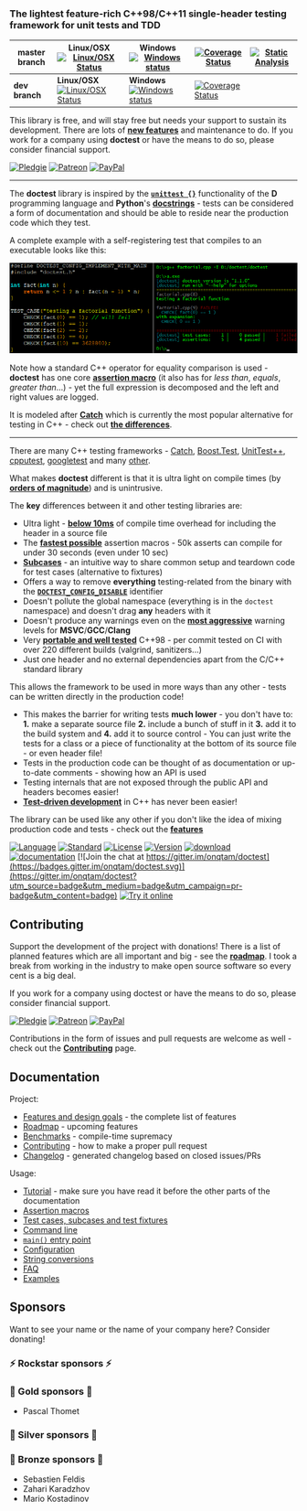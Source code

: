 ### The lightest feature-rich C++98/C++11 single-header testing framework for unit tests and TDD

| master branch  |   Linux/OSX   [![Linux/OSX Status](https://travis-ci.org/onqtam/doctest.svg?branch=master)](https://travis-ci.org/onqtam/doctest) |   Windows   [![Windows status](https://ci.appveyor.com/api/projects/status/j89qxtahyw1dp4gd/branch/master?svg=true)](https://ci.appveyor.com/project/onqtam/doctest/branch/master) | [![Coverage Status](https://coveralls.io/repos/github/onqtam/doctest/badge.svg?branch=master)](https://coveralls.io/github/onqtam/doctest?branch=master) | [![Static Analysis](https://scan.coverity.com/projects/7865/badge.svg)](https://scan.coverity.com/projects/onqtam-doctest) |
|----------------|-----------------------------------------------------------------------------------------------------------------------------------|------------------------------------------------------------------------------------------------------------------------------------------------------------------------------------|----------------------------------------------------------------------------------------------------------------------------------------------------------|----------------------------------------------------------------------------------------------------------------------------|
| **dev branch** | **Linux/OSX** [![Linux/OSX Status](https://travis-ci.org/onqtam/doctest.svg?branch=dev)](https://travis-ci.org/onqtam/doctest)    | **Windows** [![Windows status](https://ci.appveyor.com/api/projects/status/j89qxtahyw1dp4gd/branch/dev?svg=true)](https://ci.appveyor.com/project/onqtam/doctest/branch/dev)       | [![Coverage Status](https://coveralls.io/repos/github/onqtam/doctest/badge.svg?branch=dev)](https://coveralls.io/github/onqtam/doctest?branch=dev)       |  |

This library is free, and will stay free but needs your support to sustain its development. There are lots of [**new features**](doc/markdown/roadmap.md) and maintenance to do. If you work for a company using **doctest** or have the means to do so, please consider financial support.

[![Pledgie](https://pledgie.com/campaigns/31280.png)](https://pledgie.com/campaigns/31280)
[![Patreon](https://cloud.githubusercontent.com/assets/8225057/5990484/70413560-a9ab-11e4-8942-1a63607c0b00.png)](http://www.patreon.com/onqtam)
[![PayPal](https://www.paypalobjects.com/en_US/i/btn/btn_donate_LG.gif)](https://www.paypal.com/cgi-bin/webscr?cmd=_s-xclick&hosted_button_id=3K423Q6TK48BN)

---------

The **doctest** library is inspired by the [**```unittest {}```**](https://wiki.dlang.org/Unittest) functionality of the **D** programming language and **Python**'s [**docstrings**](https://en.wikipedia.org/wiki/Docstring) - tests can be considered a form of documentation and should be able to reside near the production code which they test.

A complete example with a self-registering test that compiles to an executable looks like this:

![cover-example](doc/data/cover_888px_wide.png)

Note how a standard C++ operator for equality comparison is used - **doctest** has one core [**assertion macro**](doc/markdown/assertions.md) (it also has for *less than*, *equals*, *greater than*...) - yet the full expression is decomposed and the left and right values are logged.

It is modeled after [**Catch**](https://github.com/philsquared/Catch) which is currently the most popular alternative for testing in C++ - check out [**the differences**](doc/markdown/faq.md#how-is-doctest-different-from-catch).

---------

There are many C++ testing frameworks - [Catch](https://github.com/philsquared/Catch), [Boost.Test](http://www.boost.org/doc/libs/1_60_0/libs/test/doc/html/index.html), [UnitTest++](https://github.com/unittest-cpp/unittest-cpp), [cpputest](https://github.com/cpputest/cpputest), [googletest](https://github.com/google/googletest) and many [other](https://en.wikipedia.org/wiki/List_of_unit_testing_frameworks#C.2B.2B).

What makes **doctest** different is that it is ultra light on compile times (by [**orders of magnitude**](doc/markdown/benchmarks.md#cost-of-including-the-header)) and is unintrusive.

The **key** differences between it and other testing libraries are:
- Ultra light - [**below 10ms**](doc/markdown/benchmarks.md#cost-of-including-the-header) of compile time overhead for including the header in a source file
- The [**fastest possible**](doc/markdown/benchmarks.md#cost-of-an-assertion-macro) assertion macros - 50k asserts can compile for under 30 seconds (even under 10 sec)
- [**Subcases**](doc/markdown/tutorial.md#test-cases-and-subcases) - an intuitive way to share common setup and teardown code for test cases (alternative to fixtures)
- Offers a way to remove **everything** testing-related from the binary with the [**```DOCTEST_CONFIG_DISABLE```**](doc/markdown/configuration.md#doctest_config_disable) identifier
- Doesn't pollute the global namespace (everything is in the ```doctest``` namespace) and doesn't drag **any** headers with it
- Doesn't produce any warnings even on the [**most aggressive**](scripts/common.cmake#L71) warning levels for **MSVC**/**GCC**/**Clang**
- Very [**portable and well tested**](doc/markdown/features.md#extremely-portable) C++98 - per commit tested on CI with over 220 different builds (valgrind, sanitizers...)
- Just one header and no external dependencies apart from the C/C++ standard library

This allows the framework to be used in more ways than any other - tests can be written directly in the production code!

- This makes the barrier for writing tests **much lower** - you don't have to: **1.** make a separate source file **2.** include a bunch of stuff in it **3.** add it to the build system and **4.** add it to source control - You can just write the tests for a class or a piece of functionality at the bottom of its source file - or even header file!
- Tests in the production code can be thought of as documentation or up-to-date comments - showing how an API is used
- Testing internals that are not exposed through the public API and headers becomes easier!
- [**Test-driven development**](https://en.wikipedia.org/wiki/Test-driven_development) in C++ has never been easier!

The library can be used like any other if you don't like the idea of mixing production code and tests - check out the [**features**](doc/markdown/features.md)

[![Language](https://img.shields.io/badge/language-C++-blue.svg)](https://isocpp.org/)
[![Standard](https://img.shields.io/badge/c%2B%2B-98/11/14/17-blue.svg)](https://en.wikipedia.org/wiki/C%2B%2B#Standardization)
[![License](https://img.shields.io/badge/license-MIT-blue.svg)](https://opensource.org/licenses/MIT)
[![Version](https://badge.fury.io/gh/onqtam%2Fdoctest.svg)](https://github.com/onqtam/doctest/releases)
[![download](https://img.shields.io/badge/latest%20version%20%20-download-blue.svg)](https://raw.githubusercontent.com/onqtam/doctest/master/doctest/doctest.h)
[![documentation](https://img.shields.io/badge/documentation%20%20-online-blue.svg)](https://github.com/onqtam/doctest/blob/master/doc/markdown/readme.md#reference)
[![Join the chat at https://gitter.im/onqtam/doctest](https://badges.gitter.im/onqtam/doctest.svg)](https://gitter.im/onqtam/doctest?utm_source=badge&utm_medium=badge&utm_campaign=pr-badge&utm_content=badge)
[![Try it online](https://img.shields.io/badge/try%20it-online-orange.svg)](http://melpon.org/wandbox/permlink/RL0lY1YxOlGF7CYN)

Contributing
------------

Support the development of the project with donations! There is a list of planned features which are all important and big - see the [**roadmap**](doc/markdown/roadmap.md). I took a break from working in the industry to make open source software so every cent is a big deal.

If you work for a company using doctest or have the means to do so, please consider financial support.

[![Pledgie](https://pledgie.com/campaigns/31280.png)](https://pledgie.com/campaigns/31280)
[![Patreon](https://cloud.githubusercontent.com/assets/8225057/5990484/70413560-a9ab-11e4-8942-1a63607c0b00.png)](http://www.patreon.com/onqtam)
[![PayPal](https://www.paypalobjects.com/en_US/i/btn/btn_donate_LG.gif)](https://www.paypal.com/cgi-bin/webscr?cmd=_s-xclick&hosted_button_id=3K423Q6TK48BN)

Contributions in the form of issues and pull requests are welcome as well - check out the [**Contributing**](doc/markdown/contributing.md) page.


Documentation
-------------

Project:

- [Features and design goals](doc/markdown/features.md) - the complete list of features
- [Roadmap](doc/markdown/roadmap.md) - upcoming features
- [Benchmarks](doc/markdown/benchmarks.md) - compile-time supremacy
- [Contributing](doc/markdown/contributing.md) - how to make a proper pull request
- [Changelog](CHANGELOG.md) - generated changelog based on closed issues/PRs

Usage:

- [Tutorial](doc/markdown/tutorial.md) - make sure you have read it before the other parts of the documentation
- [Assertion macros](doc/markdown/assertions.md)
- [Test cases, subcases and test fixtures](doc/markdown/testcases.md)
- [Command line](doc/markdown/commandline.md)
- [```main()``` entry point](doc/markdown/main.md)
- [Configuration](doc/markdown/configuration.md)
- [String conversions](doc/markdown/stringification.md)
- [FAQ](doc/markdown/faq.md)
- [Examples](examples)

Sponsors
--------

Want to see your name or the name of your company here? Consider donating!

### :zap: Rockstar sponsors :zap:

### :gem: Gold sponsors :gem:

- Pascal Thomet

### :cake: Silver sponsors :cake:

### :hamburger: Bronze sponsors :hamburger:

- Sebastien Feldis
- Zahari Karadzhov
- Mario Kostadinov
